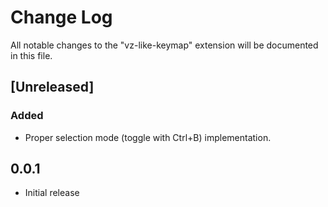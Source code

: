 # Change Log

All notable changes to the "vz-like-keymap" extension will be documented in this file.

## [Unreleased]
### Added
- Proper selection mode (toggle with Ctrl+B) implementation.

## 0.0.1

- Initial release
